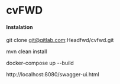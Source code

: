 # cvFWD

#### Instalation
git clone git@gitlab.com:Headfwd/cvfwd.git

mvn clean install

docker-compose up --build

http://localhost:8080/swagger-ui.html


